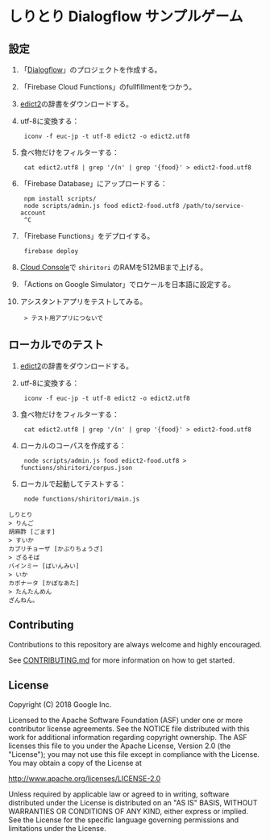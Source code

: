 # しりとり Dialogflow サンプルゲーム

## 設定

1. 「[Dialogflow](https://dialogflow.com/)」のプロジェクトを作成する。
1. 「Firebase Cloud Functions」のfullfillmentをつかう。
1. [edict2](http://www.edrdg.org/jmdict/edict_doc.html)の辞書をダウンロードする。
1. utf-8に変換する：

        iconv -f euc-jp -t utf-8 edict2 -o edict2.utf8

1. 食べ物だけをフィルターする：

        cat edict2.utf8 | grep '/(n' | grep '{food}' > edict2-food.utf8

1. 「Firebase Database」にアップロードする：

        npm install scripts/
        node scripts/admin.js food edict2-food.utf8 /path/to/service-account
        ^C

1. 「Firebase Functions」をデプロイする。

        firebase deploy

1. [Cloud Console](https://console.cloud.google.com)で `shiritori` のRAMを512MBまで上げる。
1. 「Actions on Google Simulator」でロケールを日本語に設定する。
1. アシスタントアプリをテストしてみる。

        > テスト用アプリにつないで

## ローカルでのテスト

1. [edict2](http://www.edrdg.org/jmdict/edict_doc.html)の辞書をダウンロードする。
1. utf-8に変換する：

        iconv -f euc-jp -t utf-8 edict2 -o edict2.utf8

1. 食べ物だけをフィルターする：

        cat edict2.utf8 | grep '/(n' | grep '{food}' > edict2-food.utf8

1. ローカルのコーパスを作成する：

        node scripts/admin.js food edict2-food.utf8 > functions/shiritori/corpus.json

1. ローカルで起動してテストする：

        node functions/shiritori/main.js

```
しりとり
> りんご
胡麻酢 [ごます]
> すいか
カプリチョーザ [かぷりちょうざ]
> ざるそば
バインミー [ばいんみい]
> いか
カポナータ [かぽなあた]
> たんたんめん
ざんねん。
```


## Contributing

Contributions to this repository are always welcome and highly encouraged.

See [CONTRIBUTING.md](CONTRIBUTING.md) for more information on how to get started.

## License

Copyright (C) 2018 Google Inc.

Licensed to the Apache Software Foundation (ASF) under one or more contributor
license agreements.  See the NOTICE file distributed with this work for
additional information regarding copyright ownership.  The ASF licenses this
file to you under the Apache License, Version 2.0 (the "License"); you may not
use this file except in compliance with the License.  You may obtain a copy of
the License at

  http://www.apache.org/licenses/LICENSE-2.0

Unless required by applicable law or agreed to in writing, software
distributed under the License is distributed on an "AS IS" BASIS, WITHOUT
WARRANTIES OR CONDITIONS OF ANY KIND, either express or implied.  See the
License for the specific language governing permissions and limitations under
the License.
